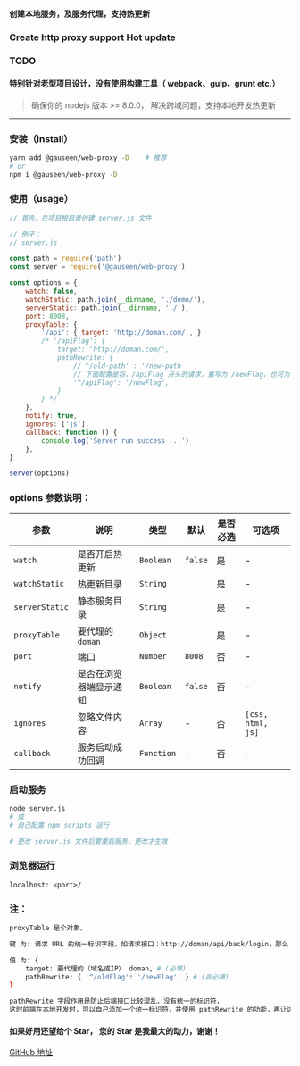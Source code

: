 #### 创建本地服务，及服务代理，支持热更新
### Create http proxy support Hot update

### TODO

#### 特别针对老型项目设计，没有使用构建工具（ webpack、gulp、grunt etc.）

> 确保你的 nodejs 版本 >= 8.0.0，
> 解决跨域问题，支持本地开发热更新

---------------
### 安装（install）

```bash
yarn add @gauseen/web-proxy -D    # 推荐
# or
npm i @gauseen/web-proxy -D
```

### 使用（usage）

```js
// 首先，在项目根目录创建 server.js 文件
```

```js
// 例子：
// server.js

const path = require('path')
const server = require('@gauseen/web-proxy')

const options = {
	watch: false,
	watchStatic: path.join(__dirname, './demo/'),
	serverStatic: path.join(__dirname, './'),
	port: 8008,
	proxyTable: {
		'/api': { target: 'http://doman.com/', }
		/* '/apiFlag': {
			target: 'http://doman.com/',
			pathRewrite: {
				// ^/old-path' : '/new-path
				// 下面配置是将，/apiFlag 开头的请求，重写为 /newFlag，也可为 '' (空)
				'^/apiFlag': '/newFlag',
			}
		} */
	},
	notify: true,
	ignores: ['js'],
	callback: function () {
		console.log('Server run success ...')
	},
}

server(options)
```

### options 参数说明：
| 参数 | 说明 | 类型 | 默认 | 是否必选 | 可选项 |
|------|-------|---------|-------|--------|--------|
| `watch` | 是否开启热更新 | `Boolean` | `false` | 是 | - |
| `watchStatic` | 热更新目录 | `String` | | 是 | - |
| `serverStatic` | 静态服务目录 | `String` | | 是 | - |
| `proxyTable` | 要代理的 `doman` | `Object` | | 是 | - |
| `port` | 端口 | `Number` | `8008` | 否 | - |
| `notify` | 是否在浏览器端显示通知 | `Boolean` | `false` | 否 | - |
| `ignores` | 忽略文件内容 | `Array` | - | 否 | `[css, html, js]` |
| `callback` | 服务启动成功回调 | `Function` | - | 否 | - |

### 启动服务

```bash
node server.js
# 或
# 自己配置 npm scripts 运行

# 更改 server.js 文件后要重启服务，更改才生效
```
### 浏览器运行
`localhost: <port>/`


### 注：
```bash
proxyTable 是个对象，

键 为: 请求 URL 的统一标识字段，如请求接口：http://doman/api/back/login，那么 api 就是它的标识字段

值 为: {
	target: 要代理的（域名或IP） doman, # (必填)
	pathRewrite: { '^/oldFlag': '/newFlag', } # (非必填)
}

pathRewrite 字段作用是防止后端接口比较混乱，没有统一的标识符，
这时前端在本地开发时，可以自己添加一个统一标识符，并使用 pathRewrite 的功能，再让这个字段设置为空字符，这样就可以请求到服务端本来的 URL
```

#### 如果好用还望给个 Star， 您的 Star 是我最大的动力，谢谢！

[GitHub 地址](https://github.com/gauseen/web-proxy)